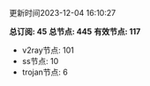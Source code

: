 更新时间2023-12-04 16:10:27

**总订阅: 45**
**总节点: 445**
**有效节点: 117**
- v2ray节点: 101
- ss节点: 10
- trojan节点: 6
